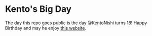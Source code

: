 # Kento's Big Day

The day this repo goes public is the day @KentoNishi turns 18! Happy Birthday and may he enjoy [this website](https://r2dev2.github.io/KentosBigDay).
